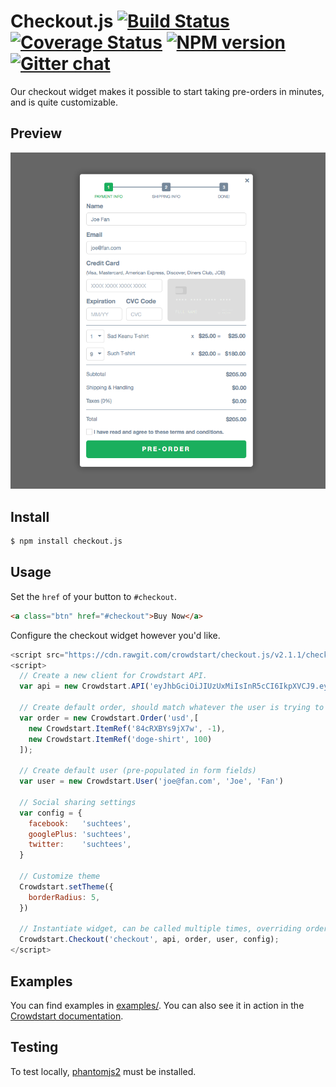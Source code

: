 # Checkout.js  [![Build Status][travis-image]][travis-url] [![Coverage Status][coveralls-image]][coveralls-url] [![NPM version][npm-image]][npm-url]  [![Gitter chat][gitter-image]][gitter-url]
Our checkout widget makes it possible to start taking pre-orders in minutes,
and is quite customizable.

## Preview
![Screenshot Preview](examples/basic/basic_screenshot.png)

## Install
```bash
$ npm install checkout.js
```

## Usage
Set the `href` of your button to `#checkout`.

```html
<a class="btn" href="#checkout">Buy Now</a>
```

Configure the checkout widget however you'd like.

```javascript
<script src="https://cdn.rawgit.com/crowdstart/checkout.js/v2.1.1/checkout.min.js"></script>
<script>
  // Create a new client for Crowdstart API.
  var api = new Crowdstart.API('eyJhbGciOiJIUzUxMiIsInR5cCI6IkpXVCJ9.eyJiaXQiOjI0LCJqdGkiOiJVMDc0RlU3MHVhWSIsInN1YiI6IkVxVEdveHA1dTMifQ.g_MqPv2s0DnyFdhkUMzYn9mtKaXNwmlEM14WcFq_s5Yd2eqH16TB9thxOdDE8ylcoBMgyI3eimSHJxGq7oj-EA')

  // Create default order, should match whatever the user is trying to pre-order
  var order = new Crowdstart.Order('usd',[
    new Crowdstart.ItemRef('84cRXBYs9jX7w', -1),
    new Crowdstart.ItemRef('doge-shirt', 100)
  ]);

  // Create default user (pre-populated in form fields)
  var user = new Crowdstart.User('joe@fan.com', 'Joe', 'Fan')

  // Social sharing settings
  var config = {
    facebook:   'suchtees',
    googlePlus: 'suchtees',
    twitter:    'suchtees',
  }

  // Customize theme
  Crowdstart.setTheme({
    borderRadius: 5,
  })

  // Instantiate widget, can be called multiple times, overriding order in widget.
  Crowdstart.Checkout('checkout', api, order, user, config);
</script>
```

## Examples
You can find examples in [examples/](examples/basic/index.html). You can also
see it in action in the [Crowdstart
documentation](http://www.crowdstart.com/docs/checkout).

## Testing
To test locally, [phantomjs2](https://www.npmjs.com/package/phantomjs2) must be installed.

[crowdstart]: https://crowdstart.com
[checkout.js]: https://cdn.rawgit.com/crowdstart/checkout.js/v2.1.1/checkout.min.js
[travis-url]: https://travis-ci.org/crowdstart/checkout.js
[travis-image]: https://img.shields.io/travis/crowdstart/checkout.js.svg
[coveralls-url]: https://coveralls.io/r/crowdstart/checkout.js/
[coveralls-image]: https://img.shields.io/coveralls/crowdstart/checkout.js.svg
[npm-url]: https://www.npmjs.com/package/checkout.js
[npm-image]: https://img.shields.io/npm/v/checkout.js.svg
[downloads-image]: https://img.shields.io/npm/dm/checkout.js.svg
[downloads-url]: http://badge.fury.io/js/checkout.js
[gitter-url]: https://gitter.im/crowdstart/chat
[gitter-image]: https://img.shields.io/badge/gitter-chat-brightgreen.svg
